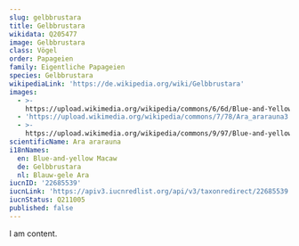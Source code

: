 ```yaml
---
slug: gelbbrustara
title: Gelbbrustara
wikidata: Q205477
image: Gelbbrustara
class: Vögel
order: Papageien
family: Eigentliche Papageien
species: Gelbbrustara
wikipediaLink: 'https://de.wikipedia.org/wiki/Gelbbrustara'
images:
  - >-
    https://upload.wikimedia.org/wikipedia/commons/6/6d/Blue-and-Yellow-Macaw.jpg
  - 'https://upload.wikimedia.org/wikipedia/commons/7/78/Ara_ararauna3.jpg'
  - >-
    https://upload.wikimedia.org/wikipedia/commons/9/97/Blue-and-yellow_Macaw,_Ara_ararauna,_JBP,_Nov_06.jpg
scientificName: Ara ararauna
i18nNames:
  en: Blue-and-yellow Macaw
  de: Gelbbrustara
  nl: Blauw-gele Ara
iucnID: '22685539'
iucnLink: 'https://apiv3.iucnredlist.org/api/v3/taxonredirect/22685539'
iucnStatus: Q211005
published: false
---
```


I am content.
